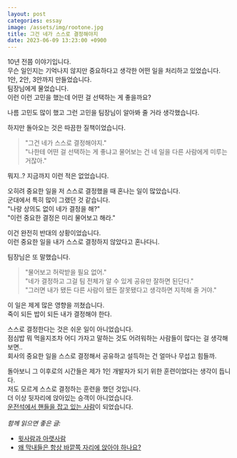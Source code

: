 ```yaml
---
layout: post
categories: essay
image: /assets/img/rootone.jpg
title: 그건 네가 스스로 결정해야지
date: 2023-06-09 13:23:00 +0900
---
```


10년 전쯤 이야기입니다.  
무슨 일인지는 기억나지 않지만 중요하다고 생각한 어떤 일을 처리하고 있었습니다.  
1안, 2안, 3안까지 만들었습니다.  
팀장님에게 물었습니다.  
이런 이런 고민을 했는데 어떤 걸 선택하는 게 좋을까요?

나름 고민도 많이 했고 그런 고민을 팀장님이 알아봐 줄 거라 생각했습니다.

하지만 돌아오는 것은 따끔한 질책이었습니다.

> "그건 네가 스스로 결정해야지."  
> "나한테 어떤 걸 선택하는 게 좋냐고 물어보는 건 네 일을 다른 사람에게 미루는 거잖아."

뭐지..? 지금까지 이런 적은 없었습니다.  

오히려 중요한 일을 저 스스로 결정했을 때 혼나는 일이 많았습니다.  
군대에서 특히 많이 그랬던 것 같습니다.  
"나랑 상의도 없이 네가 결정을 해?"  
"이런 중요한 결정은 미리 물어보고 해라."

이건 완전히 반대의 상황이었습니다.  
이런 중요한 일을 내가 스스로 결정하지 않았다고 혼나다니.

팀장님은 또 말했습니다.  
> "물어보고 허락받을 필요 없어."  
> "네가 결정하고 그걸 팀 전체가 알 수 있게 공유만 잘하면 된단다."  
> "그러면 내가 됐든 다른 사람이 됐든 잘못됐다고 생각하면 지적해 줄 거야."

이 일은 제게 많은 영향을 끼쳤습니다.  
죽이 되든 밥이 되든 내가 결정해야 한다.    

스스로 결정한다는 것은 쉬운 일이 아니었습니다.    
점심밥 뭐 먹을지조차 어디 가자고 말하는 것도 어려워하는 사람들이 많다는 걸 생각해 보면..  
회사의 중요한 일을 스스로 결정해서 공유하고 설득하는 건 얼마나 무섭고 힘들까.

돌아보니 그 이후로의 시간들은 제가 1인 개발자가 되기 위한 훈련이었다는 생각이 듭니다.  
저도 모르게 스스로 결정하는 훈련을 했던 것입니다.    
더 이상 뒷자리에 앉아있는 승객이 아니었습니다.  
[운전석에서 핸들을 잡고 있는 사람](https://www.youtube.com/watch?v=d14cQHBtZc4)이 되었습니다.
<br>
<br>
*함께 읽으면 좋은 글:*
* [윗사람과 아랫사람](/essay/2021/11/02/윗사람과-아랫사람.html)
* [왜 막내들은 항상 바깥쪽 자리에 앉아야 하나요?](/essay/2021/09/10/왜-막내들은-항상-바깥쪽-자리에-앉아야-하나요.html)